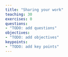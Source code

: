 ```yaml
---
title: "Sharing your work"
teaching: 30
exercises: 0
questions:
- "TODO: add questions"
objectives:
- "TODO: add objectives"
keypoints:
- "TODO: add key points"
---
```

